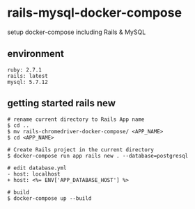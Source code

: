 # rails-mysql-docker-compose
setup docker-compose including Rails & MySQL 

## environment

```shell script
ruby: 2.7.1
rails: latest
mysql: 5.7.12
```

## getting started rails new

```shell script
# rename current directory to Rails App name
$ cd ..
$ mv rails-chromedriver-docker-compose/ <APP_NAME> 
$ cd <APP_NAME>

# Create Rails project in the current directory
$ docker-compose run app rails new . --database=postgresql

# edit database.yml
- host: localhost
+ host: <%= ENV['APP_DATABASE_HOST'] %>

# build
$ docker-compose up --build

```

